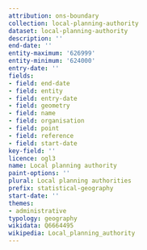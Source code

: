 ```yaml
---
attribution: ons-boundary
collection: local-planning-authority
dataset: local-planning-authority
description: ''
end-date: ''
entity-maximum: '626999'
entity-minimum: '624000'
entry-date: ''
fields:
- field: end-date
- field: entity
- field: entry-date
- field: geometry
- field: name
- field: organisation
- field: point
- field: reference
- field: start-date
key-field: ''
licence: ogl3
name: Local planning authority
paint-options: ''
plural: Local planning authorities
prefix: statistical-geography
start-date: ''
themes:
- administrative
typology: geography
wikidata: Q6664495
wikipedia: Local_planning_authority
---
```


